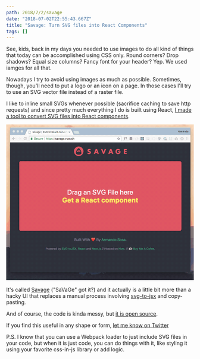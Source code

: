 ```yaml
---
path: 2018/7/2/savage
date: "2018-07-02T22:55:43.667Z"
title: "Savage: Turn SVG files into React Components"
tags: []
---
```


See, kids, back in my days you needed to use images to do all kind of things that today can be accomplished using CSS only. Round corners? Drop shadows? Equal size columns? Fancy font for your header? Yep. We used iamges for all that.

Nowadays I try to avoid using images as much as possible. Sometimes, though, you'll need to put a logo or an icon on a page. In those cases I'll try to use an SVG vector file instead of a raster file.

I like to inline small SVGs whenever possible (sacrifice caching to save http requests) and since pretty much everything I do is built using React, [I made a tool to convert SVG files into React components](https://savage.now.sh).

![Savage transforms SVGs into React Components](savage.gif)

It's called [Savage](https://savage.now.sh) ("SaVaGe" got it?) and it actually is a little bit more than a hacky UI that replaces a manual process involving [svg-to-jsx](https://github.com/janjakubnanista/svg-to-jsx) and copy-pasting.

And of course, the code is kinda messy, but [it is open source](https://github.com/soska/savagejsx).

If you find this useful in any shape or form, [let me know on Twitter](https://twitter.com/soska)

P.S. I know that you can use a Webpack loader to just include SVG files in your code, but when it is just code, you can do things with it, like styling it using your favorite css-in-js library or add logic.
